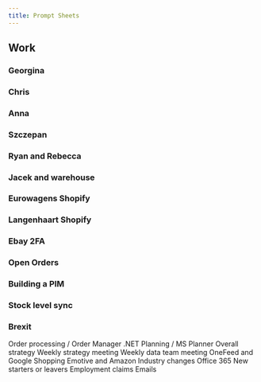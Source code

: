 ```yaml
---
title: Prompt Sheets
---
```


## Work
### Georgina
### Chris
### Anna
### Szczepan
### Ryan and Rebecca
### Jacek and warehouse
### Eurowagens Shopify
### Langenhaart Shopify
### Ebay 2FA
### Open Orders
### Building a PIM
### Stock level sync
### Brexit
Order processing / Order Manager .NET
Planning / MS Planner
Overall strategy
Weekly strategy meeting
Weekly data team meeting
OneFeed and Google Shopping
Emotive and Amazon
Industry changes
Office 365
New starters or leavers
Employment claims
Emails
###
